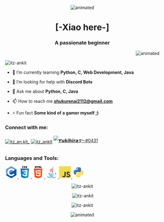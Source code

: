 <p align="center"><img src="https://steamuserimages-a.akamaihd.net/ugc/974371140838419683/37333B03674D36B332D83A12A0E85082B6193466/" alt="animated" /> </p>
<h1 align="center">[-Xiao here-]</h1>
<h3 align="center">A passionate beginner</h3>
<p align="right">
  <img src="https://www.google.com/url?sa=i&url=https%3A%2F%2Fslyfire.tumblr.com%2Fpost%2F715546380435865600%2Fkafka-gifs-from-the-newest-trailer-i-love-her-so&psig=AOvVaw19_iThC4y4vB-WdT6bAv8b&ust=1691856793567000&source=images&cd=vfe&opi=89978449&ved=0CBEQjRxqFwoTCOjpqu3_1IADFQAAAAAdAAAAABAD" alt="animated" width="400" /> </p>

<p align="left"> <img src="https://komarev.com/ghpvc/?username=itz-ankit&label=Profile%20views&color=0e75b6&style=flat" alt="itz-ankit" /> </p>

- 🌱 I’m currently learning **Python, C, Web Development, Java**

- 🤝 I’m looking for help with **Discord Bots**

- 💬 Ask me about **Python, C, Java**

- 📫 How to reach me **shukurenai2112@gmail.com**

- ⚡ Fun fact **Some kind of a gamer myself ;)**

<h3 align="left">Connect with me:</h3>
<p align="left">
<a href="https://instagram.com/itz_an.kit_" target="blank"><img align="center" src="https://raw.githubusercontent.com/rahuldkjain/github-profile-readme-generator/master/src/images/icons/Social/instagram.svg" alt="itz_an.kit_" height="30" width="40" /></a>
<a href="https://www.leetcode.com/itz_ankit" target="blank"><img align="center" src="https://raw.githubusercontent.com/rahuldkjain/github-profile-readme-generator/master/src/images/icons/Social/leet-code.svg" alt="itz_ankit" height="30" width="40" /></a>
<a href="https://discord.gg/𝙔𝙪𝙠𝙞𝙝𝙞𝙧𝙖࿐#0431" target="blank"><img align="center" src="https://raw.githubusercontent.com/rahuldkjain/github-profile-readme-generator/master/src/images/icons/Social/discord.svg" alt="𝙔𝙪𝙠𝙞𝙝𝙞𝙧𝙖࿐#0431" height="30" width="40" /></a>
</p>

<h3 align="left">Languages and Tools:</h3>
<p align="left"> <a href="https://www.cprogramming.com/" target="_blank" rel="noreferrer"> <img src="https://raw.githubusercontent.com/devicons/devicon/master/icons/c/c-original.svg" alt="c" width="40" height="40"/> </a> <a href="https://www.w3schools.com/css/" target="_blank" rel="noreferrer"> <img src="https://raw.githubusercontent.com/devicons/devicon/master/icons/css3/css3-original-wordmark.svg" alt="css3" width="40" height="40"/> </a> <a href="https://www.w3.org/html/" target="_blank" rel="noreferrer"> <img src="https://raw.githubusercontent.com/devicons/devicon/master/icons/html5/html5-original-wordmark.svg" alt="html5" width="40" height="40"/> </a> <a href="https://www.java.com" target="_blank" rel="noreferrer"> <img src="https://raw.githubusercontent.com/devicons/devicon/master/icons/java/java-original.svg" alt="java" width="40" height="40"/> </a> <a href="https://developer.mozilla.org/en-US/docs/Web/JavaScript" target="_blank" rel="noreferrer"> <img src="https://raw.githubusercontent.com/devicons/devicon/master/icons/javascript/javascript-original.svg" alt="javascript" width="40" height="40"/> </a> <a href="https://www.python.org" target="_blank" rel="noreferrer"> <img src="https://raw.githubusercontent.com/devicons/devicon/master/icons/python/python-original.svg" alt="python" width="40" height="40"/> </a> </p>

<p align="center">
  <img src="https://github-readme-stats.vercel.app/api/top-langs?username=itz-ankit&theme=radical&show_icons=true&locale=en&layout=compact" alt="itz-ankit" />
</p>

<p align="center">&nbsp;<img src="https://github-readme-stats.vercel.app/api?username=itz-ankit&theme=radical&show_icons=true&locale=en" alt="itz-ankit" /></p>

<p align="center"><img src="http://github-readme-streak-stats.herokuapp.com?user=itz-ankit&theme=radical&show_icons=true&local=en&layout=compact" alt="itz-ankit" /></p>

<p align="center">
  <img src="https://share.creavite.co/BdajDBlrx2A7dIJh.gif" alt="animated" />
</p>   
